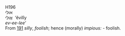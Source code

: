 <body>
  <p>H196<br>  אולי  <br> אֱוִלִי  ‎  ‘ĕvilı̂y  <br><i>ev-ee-lee‘ </i><br>From <a href="h0191.htm">191</a>  <i>silly</i>, <i>foolish</i>; hence (morally) <i>impious: - </i>foolish.<br></p>
 </body>